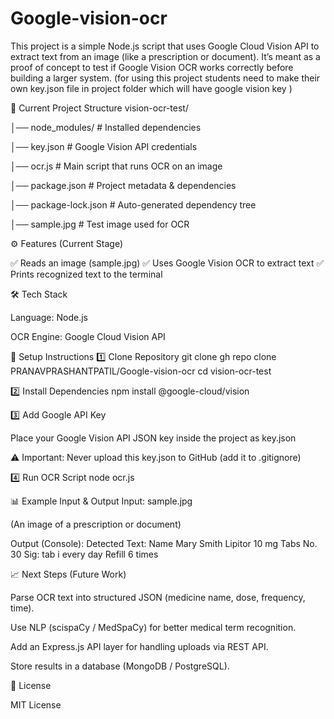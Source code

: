 # Google-vision-ocr
This project is a simple Node.js script that uses Google Cloud Vision API to extract text from an image (like a prescription or document). It’s meant as a proof of concept to test if Google Vision OCR works correctly before building a larger system. (for using this project students need to make their own key.json file in project folder which will have google vision key )

📂 Current Project Structure
vision-ocr-test/

│── node_modules/          # Installed dependencies

│── key.json               # Google Vision API credentials

│── ocr.js                 # Main script that runs OCR on an image

│── package.json           # Project metadata & dependencies

│── package-lock.json      # Auto-generated dependency tree

│── sample.jpg             # Test image used for OCR

⚙️ Features (Current Stage)

✅ Reads an image (sample.jpg)
✅ Uses Google Vision OCR to extract text
✅ Prints recognized text to the terminal

🛠️ Tech Stack

Language: Node.js

OCR Engine: Google Cloud Vision API

🚀 Setup Instructions
1️⃣ Clone Repository
git clone gh repo clone PRANAVPRASHANTPATIL/Google-vision-ocr
cd vision-ocr-test

2️⃣ Install Dependencies
npm install @google-cloud/vision

3️⃣ Add Google API Key

Place your Google Vision API JSON key inside the project as key.json

⚠️ Important: Never upload this key.json to GitHub (add it to .gitignore)

4️⃣ Run OCR Script
node ocr.js

📊 Example Input & Output
Input: sample.jpg

(An image of a prescription or document)

Output (Console):
Detected Text:
Name Mary Smith
Lipitor 10 mg
Tabs No. 30
Sig: tab i every day
Refill 6 times

📈 Next Steps (Future Work)

Parse OCR text into structured JSON (medicine name, dose, frequency, time).

Use NLP (scispaCy / MedSpaCy) for better medical term recognition.

Add an Express.js API layer for handling uploads via REST API.

Store results in a database (MongoDB / PostgreSQL).

📑 License

MIT License
